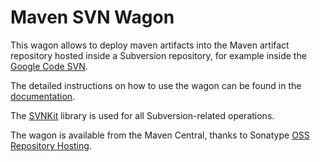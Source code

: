 # Maven SVN Wagon  #

This wagon allows to deploy maven artifacts into the Maven artifact repository hosted inside a Subversion repository, for example inside the [Google Code SVN](MavenRepositoryInsideGoogleCode.md).

The detailed instructions on how to use the wagon can be found in the [documentation](http://maven-svn-wagon.googlecode.com/svn/site/index.html).

The [SVNKit](http://svnkit.com) library is used for all Subversion-related operations.

The wagon is available from the Maven Central, thanks to Sonatype [OSS Repository Hosting](https://docs.sonatype.org/display/Repository/Sonatype+OSS+Maven+Repository+Usage+Guide).
